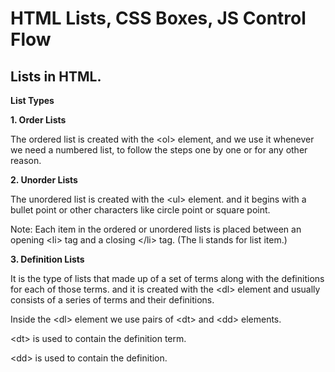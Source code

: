 # HTML Lists, CSS Boxes, JS Control Flow

## Lists in HTML.

**List Types**

**1. Order Lists**

The ordered list is created with the \<ol> element, and we use it whenever we need a numbered list, to follow the steps one by one or for any other reason.

**2. Unorder Lists**

The unordered list is created with the \<ul> element. and it begins with a bullet point or other characters like circle point or square point. 

Note: Each item in the ordered or unordered lists is placed between an opening \<li> tag and a closing \</li> tag. (The li stands for list item.)

**3. Definition Lists**

It is the type of lists that made up of a set of terms along with the definitions for each of those terms. and it is created with the \<dl> element and usually consists of a series of terms and their definitions.
  

Inside the \<dl> element we use pairs of \<dt> and \<dd> elements.

\<dt> is used to contain the definition term.

\<dd> is used to contain the
definition.
